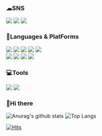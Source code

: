 
### ☁SNS
<a href="https://www.instagram.com/baek_seungho_/" target="_blank"><img src="https://img.shields.io/badge/Instagram-E4405F?style=flat-square&logo=Instagram&logoColor=white"/></a>
<a href="https://www.facebook.com/profile.php?id=100002828953762" target="_blank"><img src="https://img.shields.io/badge/Facebook-1877F2?style=flat-square&logo=Facebook&logoColor=white"/></a>
<a href="https://www.youtube.com/channel/UCfYt2HnQl-k0By1Xb-7xM_A" target="_blank"><img src="https://img.shields.io/badge/Youtube-FF0000?style=flat-square&logo=Youtube&logoColor=white"/></a>

### 💪Languages & PlatForms
<img src="https://img.shields.io/badge/HTML5-E34F26?style=for-the-badge&logo=HTML5&logoColor=white"/> <img src="https://img.shields.io/badge/CSS3-1572B6?style=for-the-badge&logo=CSS3&logoColor=white"/> <img src="https://img.shields.io/badge/JavaScript-777?style=for-the-badge&logo=JavaScript&logoColor=F7DF1E"/> <img src="https://img.shields.io/badge/jQuery-0769AD?style=for-the-badge&logo=jQuery&logoColor=F7DF1E"/> <img src="https://img.shields.io/badge/React-333?style=for-the-badge&logo=React&logoColor=whitle"/><br> 
<img src="https://img.shields.io/badge/Node.js-133b13?style=for-the-badge&logo=Node.js&logoColor=whitle"/> <img src="https://img.shields.io/badge/C-b4148c?style=for-the-badge&logo=C&logoColor=whitle"/> <img src="https://img.shields.io/badge/C++-00599C?style=for-the-badge&logo=C&logoColor=whitle"/> <img src="https://img.shields.io/badge/Python-072136?style=for-the-badge&logo=Python&logoColor=whitle"/>

### 💻Tools
<img src="https://img.shields.io/badge/GitHub-181717?style=flat-square&logo=Github&logoColor=whitle"/> <img src="https://img.shields.io/badge/VisualstudioCode-007ACC?style=flat-square&logo=VisualStudioCode&logoColor=whitle"/>

### 👋Hi there 

![Anurag's github stats](https://github-readme-stats.vercel.app/api?username=baekseungho&show_icons=true&theme=tokyonight)
![Top Langs](https://github-readme-stats.vercel.app/api/top-langs/?username=baekseungho&layout=compact&theme=tokyonight)

[![Hits](https://hits.seeyoufarm.com/api/count/incr/badge.svg?url=https%3A%2F%2Fgithub.com%2Fbaekseungho&count_bg=%23848484&title_bg=%23333333&icon=&icon_color=%23E7E7E7&title=%EB%B0%A9%EB%AC%B8%EC%9E%90+%EC%88%98&edge_flat=true)](https://hits.seeyoufarm.com)
